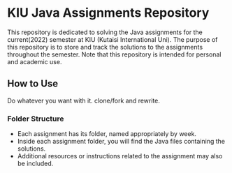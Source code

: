 # KIU Java Assignments Repository

This repository is dedicated to solving the Java assignments for the current(2022) semester at KIU (Kutaisi International Uni). The purpose of this repository is to store and track the solutions to the assignments throughout the semester. Note that this repository is intended for personal and academic use.

## How to Use

Do whatever you want with it. clone/fork and rewrite.

### Folder Structure

- Each assignment has its folder, named appropriately by week.
- Inside each assignment folder, you will find the Java files containing the solutions.
- Additional resources or instructions related to the assignment may also be included.

